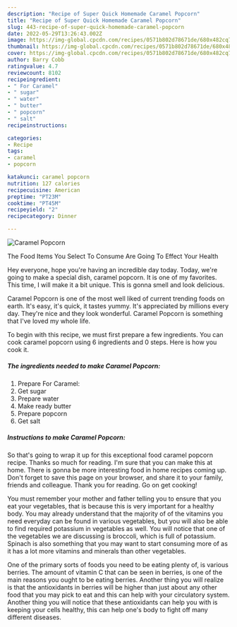 ```yaml
---
description: "Recipe of Super Quick Homemade Caramel Popcorn"
title: "Recipe of Super Quick Homemade Caramel Popcorn"
slug: 443-recipe-of-super-quick-homemade-caramel-popcorn
date: 2022-05-29T13:26:43.002Z
image: https://img-global.cpcdn.com/recipes/0571b802d78671de/680x482cq70/caramel-popcorn-recipe-main-photo.jpg
thumbnail: https://img-global.cpcdn.com/recipes/0571b802d78671de/680x482cq70/caramel-popcorn-recipe-main-photo.jpg
cover: https://img-global.cpcdn.com/recipes/0571b802d78671de/680x482cq70/caramel-popcorn-recipe-main-photo.jpg
author: Barry Cobb
ratingvalue: 4.7
reviewcount: 8102
recipeingredient:
- " For Caramel"
- " sugar"
- " water"
- " butter"
- " popcorn"
- " salt"
recipeinstructions:

categories:
- Recipe
tags:
- caramel
- popcorn

katakunci: caramel popcorn 
nutrition: 127 calories
recipecuisine: American
preptime: "PT23M"
cooktime: "PT45M"
recipeyield: "2"
recipecategory: Dinner

---
```



![Caramel Popcorn](https://img-global.cpcdn.com/recipes/0571b802d78671de/680x482cq70/caramel-popcorn-recipe-main-photo.jpg)

The Food Items You Select To Consume Are Going To Effect Your Health

Hey everyone, hope you're having an incredible day today. Today, we're going to make a special dish, caramel popcorn. It is one of my favorites. This time, I will make it a bit unique. This is gonna smell and look delicious.



Caramel Popcorn is one of the most well liked of current trending foods on earth. It's easy, it's quick, it tastes yummy. It's appreciated by millions every day. They're nice and they look wonderful. Caramel Popcorn is something that I've loved my whole life.


To begin with this recipe, we must first prepare a few ingredients. You can cook caramel popcorn using 6 ingredients and 0 steps. Here is how you cook it.

<!--inarticleads1-->

##### The ingredients needed to make Caramel Popcorn:

1. Prepare  For Caramel:
1. Get  sugar
1. Prepare  water
1. Make ready  butter
1. Prepare  popcorn
1. Get  salt




<!--inarticleads2-->

##### Instructions to make Caramel Popcorn:





So that's going to wrap it up for this exceptional food caramel popcorn recipe. Thanks so much for reading. I'm sure that you can make this at home. There is gonna be more interesting food in home recipes coming up. Don't forget to save this page on your browser, and share it to your family, friends and colleague. Thank you for reading. Go on get cooking!

You must remember your mother and father telling you to ensure that you eat your vegetables, that is because this is very important for a healthy body. You may already understand that the majority of of the vitamins you need everyday can be found in various vegetables, but you will also be able to find required potassium in vegetables as well. You will notice that one of the vegetables we are discussing is broccoli, which is full of potassium. Spinach is also something that you may want to start consuming more of as it has a lot more vitamins and minerals than other vegetables.

One of the primary sorts of foods you need to be eating plenty of, is various berries. The amount of vitamin C that can be seen in berries, is one of the main reasons you ought to be eating berries. Another thing you will realize is that the antioxidants in berries will be higher than just about any other food that you may pick to eat and this can help with your circulatory system. Another thing you will notice that these antioxidants can help you with is keeping your cells healthy, this can help one's body to fight off many different diseases.
